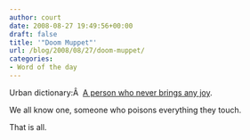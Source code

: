 ```yaml
---
author: court
date: 2008-08-27 19:49:56+00:00
draft: false
title: '"Doom Muppet"'
url: /blog/2008/08/27/doom-muppet/
categories:
- Word of the day
---
```


Urban dictionary:Â  [A person who never brings any joy](http://www.urbandictionary.com/define.php?term=doom+muppet).

We all know one, someone who poisons everything they touch.

That is all.
